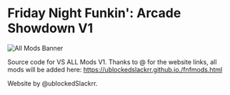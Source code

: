 # Friday Night Funkin': Arcade Showdown V1

![All Mods Banner](https://github.com/repositoryrepos/Fnf-Mods/blob/master/bg.png)


Source code for VS ALL Mods V1.
Thanks to @ for the website links, all mods will be added here: https://ublockedslackrr.github.io./fnfmods.html


Website by @ublockedSlackrr.
